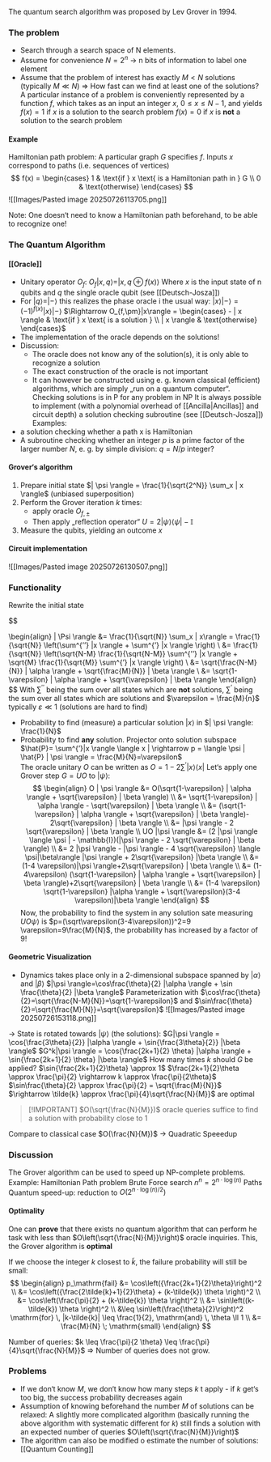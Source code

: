 The quantum search algorithm was proposed by Lev Grover in 1994.

### The problem
- Search through a search space of N elements.
- Assume for convenience $N=2^n$ $\rightarrow$ n bits of information to label one element
- Assume that the problem of interest has exactly $M <N$ solutions (typically $M \ll N$)
$\Rightarrow$ How fast can we find at least one of the solutions?
A particular instance of a problem is conveniently represented by a function $f$, which takes as an input an integer $x$, $0 \leq x \leq N-1$, and yields
	$f(x)=1$ if $x$ is a solution to the search problem
	$f(x)=0$ if $x$ is **not** a solution to the search problem

#### Example 
Hamiltonian path problem:
A particular graph $G$ specifies $f$.
Inputs $x$ correspond to paths (i.e. sequences of vertices)
	$$
f(x) = \begin{cases}
1 & \text{if } x \text{ is a Hamiltonian path in } G \\
0 & \text{otherwise}
\end{cases}
$$
![[Images/Pasted image 20250726113705.png]]

Note: One doesn‘t need to know a Hamiltonian path beforehand, to be able to recognize one!

### The Quantum Algorithm
#### [[Oracle]]
- Unitary operator $O_f$:
	$O_f | x,q \rangle = | x, q \oplus f(x) \rangle$
	Where $x$ is the input state of n qubits and $q$ the single oracle qubit (see [[Deutsch-Josza]])
- For $|q\rangle = |- \rangle$ this realizes the phase oracle i the usual way:
	$|x \rangle | - \rangle = (-1)^{f(x)} |x \rangle | - \rangle$
$\Rightarrow O_{f,\pm}|x\rangle = \begin{cases} - | x \rangle & \text{if } x \text{ is a solution } \\ | x \rangle & \text{otherwise} \end{cases}$
- The implementation of the oracle depends on the solutions!
- Discussion:
	- The oracle does not know any of the solution(s), it is only able to recognize a solution
	- The exact construction of the oracle is not important
	- It can however be constructed using e. g. known classical (efficient) algorithms, which are simply „run on a quantum computer“. Checking solutions is in P for any problem in NP
It is always possible to implement (with a polynomial overhead of [[Ancilla|Ancillas]] and circuit depth) a solution checking subroutine (see [[Deutsch-Josza]])
Examples:
- a solution checking whether a path x is Hamiltonian
- A subroutine checking whether an integer $p$ is a prime factor of the larger number $N$, e. g. by simple division: $q=N/p$ integer?
#### Grover‘s algorithm
1. Prepare initial state $| \psi \rangle = \frac{1}{\sqrt{2^N}} \sum_x | x \rangle$ (unbiased superposition)
2. Perform the Grover iteration $k$ times:
	- apply oracle $O_{f,\pm}$
	- Then apply „reflection operator“ $U=2|\psi \rangle \langle \psi | - \mathbb{I}$
3. Measure the qubits, yielding an outcome $x$

#### Circuit implementation
![[Images/Pasted image 20250726130507.png]]

### Functionality
Rewrite the initial state

$$

\begin{align}
| \Psi \rangle &= \frac{1}{\sqrt{N}} \sum_x | x\rangle = \frac{1}{\sqrt{N}} \left(\sum^{’’} |x \rangle + \sum^{’} |x \rangle \right) \\
&= \frac{1}{\sqrt{N}} \left(\sqrt{N-M} \frac{1}{\sqrt{N-M}} \sum^{’’} |x \rangle + \sqrt{M} \frac{1}{\sqrt{M}} \sum^{’} |x \rangle \right) \\
&= \sqrt{\frac{N-M}{N}} | \alpha \rangle + \sqrt{\frac{M}{N}} | \beta \rangle \\
&= \sqrt{1-\varepsilon} | \alpha \rangle + \sqrt{\varepsilon} | \beta \rangle
\end{align}
$$
With $\sum^{’’}$ being the sum over all states which are **not** solutions, $\sum^{’}$ being the sum over all states which are solutions and $\varepsilon = \frac{M}{n}$ typically $\varepsilon \ll 1$ (solutions are hard to find)
- Probability to find (measure) a particular solution $|x \rangle$ in $| \psi \rangle: \frac{1}{N}$ 
- Probability to find **any** solution. Projector onto solution subspace $\hat{P}= \sum^{’}|x \rangle \langle x | \rightarrow p = \langle \psi | \hat{P} | \psi \rangle = \frac{M}{N}=\varepsilon$  
The oracle unitary $O$ can be written as
	$O= 1-2 \sum^{’} |x \rangle \langle x |$
	Let‘s apply one Grover step $G=UO$ to $| \psi \rangle$:
$$
\begin{align}
O | \psi \rangle &= O(\sqrt{1-\varepsilon} | \alpha \rangle + \sqrt{\varepsilon} | \beta \rangle) \\
&= \sqrt{1-\varepsilon} | \alpha \rangle - \sqrt{\varepsilon} | \beta \rangle \\
&= (\sqrt{1-\varepsilon} | \alpha \rangle + \sqrt{\varepsilon} | \beta \rangle)- 2\sqrt{\varepsilon} | \beta \rangle \\
&= |\psi \rangle - 2 \sqrt{\varepsilon} | \beta \rangle \\
UO |\psi \rangle &= (2 |\psi \rangle \langle \psi | - \mathbb{I})(|\psi \rangle - 2 \sqrt{\varepsilon} | \beta \rangle) \\
&= 2  |\psi \rangle - |\psi \rangle - 4 \sqrt{\varepsilon} \langle \psi|\beta\rangle |\psi \rangle + 2\sqrt{\varepsilon} |\beta \rangle \\
&= (1-4 \varepsilon)|\psi \rangle+2\sqrt{\varepsilon} | \beta \rangle \\
&= (1-4\varepsilon) (\sqrt{1-\varepsilon} | \alpha \rangle + \sqrt{\varepsilon} | \beta \rangle)+2\sqrt{\varepsilon} | \beta \rangle \\
&= (1-4 \varepsilon) \sqrt{1-\varepsilon} |\alpha \rangle + \sqrt{\varepsilon}(3-4 \varepsilon)|\beta \rangle
\end{align}
$$
Now, the probability to find the system in any solution sate measuring $UO\psi\rangle$ is
	$p=(\sqrt\varepsilon(3-4\varepsilon))^2=9 \varepsilon=9\frac{M}{N}$, the probability has increased by a factor of 9!

#### Geometric Visualization
- Dynamics takes place only in a 2-dimensional subspace spanned by $|\alpha\rangle$ and $|\beta\rangle$
$|\psi \rangle=\cos\frac{\theta}{2} |\alpha \rangle + \sin \frac{\theta}{2} |\beta \rangle$
	Parameterization with $\cos\frac{\theta}{2}=\sqrt{\frac{N-M}{N}}=\sqrt{1-\varepsilon}$ and $\sin\frac{\theta}{2}=\sqrt{\frac{M}{N}}=\sqrt{\varepsilon}$ 
![[Images/Pasted image 20250726153118.png]]

$\rightarrow$ State is rotated towards $|\psi \rangle$ (the solutions):
	$G|\psi \rangle = \cos{\frac{3\theta}{2}} |\alpha \rangle + \sin{\frac{3\theta}{2}} |\beta \rangle$
	$G^k|\psi \rangle = \cos{\frac{2k+1}{2} \theta} |\alpha \rangle + \sin{\frac{2k+1}{2} \theta} |\beta \rangle$
How many times $k$ should $G$ be applied?
$\sin{\frac{2k+1}{2}\theta} \approx 1$
$\frac{2k+1}{2}\theta \approx \frac{\pi}{2} \rightarrow k \approx \frac{\pi}{2\theta}$
$\sin\frac{\theta}{2} \approx \frac{\pi}{2} = \sqrt{\frac{M}{N}}$
$\rightarrow \tilde{k} \approx \frac{\pi}{4}\sqrt{\frac{N}{M}}$ are optimal

>[!IMPORTANT] $O(\sqrt{\frac{N}{M}})$ oracle queries suffice to find a solution with probability close to 1

Compare to classical case $O(\frac{N}{M})$
$\rightarrow$ Quadratic Speeedup

### Discussion
The Grover algorithm can be used to speed up NP-complete problems.
Example: Hamiltonian Path problem
Brute Force search $n^n=2^{n \cdot \log(n)}$ Paths
Quantum speed-up: reduction to $O(2^{n\cdot\log(n)/2})$

#### Optimality
One can **prove** that there exists no quantum algorithm that can perform he task with less than $O\left(\sqrt{\frac{N}{M}}\right)$ oracle inquiries.
This, the Grover algorithm is **optimal**

If we choose the integer $k$ closest to $\tilde{k}$, the failure probability will still be small:
$$
\begin{align}
p_\mathrm{fail} &= \cos\left({\frac{2k+1}{2}\theta}\right)^2 \\
&= \cos\left({\frac{2\tilde{k}+1}{2}\theta} + (k-\tilde{k}) \theta \right)^2 \\
&= \cos\left(\frac{\pi}{2} + (k-\tilde{k}) \theta \right)^2 \\
&= \sin\left((k-\tilde{k}) \theta \right)^2 \\
&\leq \sin\left(\frac{\theta}{2}\right)^2
\mathrm{for} \, |k-\tilde{k}| \leq \frac{1}{2}, \mathrm{and} \, \theta \ll 1 \\
&= \frac{M}{N} \; \mathrm{small}
\end{align}
$$

Number of queries:
$k \leq \frac{\pi}{2 \theta} \leq \frac{\pi}{4}\sqrt{\frac{N}{M}}$
$\Rightarrow$ Number of queries does not grow.
### Problems
- If we don‘t know $M$, we don‘t know how many steps $k$ t apply - if $k$ get‘s too big, the success probability decreases again
- Assumption of knowing beforehand the number $M$ of solutions can be relaxed: A slightly more complicated algorithm (basically running the above algorithm with systematic different for $k$) still finds a solution with an expected number of queries $O\left(\sqrt{\frac{N}{M}}\right)$
- The algorithm can also be modified o estimate the number of solutions: [[Quantum Counting]]